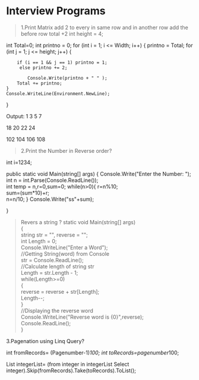 # Interview Programs

> 1.Print Matrix add 2 to every in same row and in another row add the before row total +2
int height = 4;

 int Total=0;
int printno = 0;
for (int i = 1; i <= Width; i++)
{
printno = Total;
for (int j = 1; j <= height; j++)
{

        if (i == 1 && j == 1) printno = 1;
         else printno += 2;

            Console.Write(printno + " " );
        Total += printno;
    }
    Console.WriteLine(Environment.NewLine);

}

Output:
1 3 5 7

18 20 22 24

102 104 106 108

> 2.Print the Number in Reverse order?

int i=1234;

public static void Main(string[] args)
{
Console.Write("Enter the Number: ");  
 int n = int.Parse(Console.ReadLine());  
 int temp = n,r=0,sum=0;
while(n>0){
r=n%10;  
 sum=(sum\*10)+r;  
 n=n/10;
}
Console.Write("ss"+sum);

}

> Revers a string ?
static void Main(string[] args)  
 {  
 string str = "", reverse = "";  
 int Length = 0;  
 Console.WriteLine("Enter a Word");  
 //Getting String(word) from Console  
 str = Console.ReadLine();  
 //Calculate length of string str  
 Length = str.Length - 1;  
 while(Length>=0)  
 {  
 reverse = reverse + str[Length];  
 Length--;  
 }  
 //Displaying the reverse word  
 Console.WriteLine("Reverse word is {0}",reverse);  
 Console.ReadLine();  
 }

3.Pagenation using Linq Query?

int fromRecords= (Pagenumber-1)*100;
int toRecords=pagenumber*100;

List<int> integerList= (from integer in integerList
Select integer).Skip(fromRecords).Take(toRecords).ToList();
